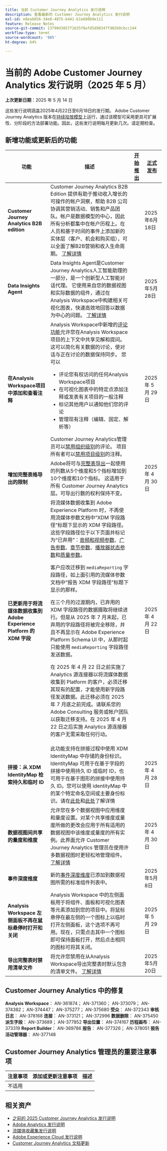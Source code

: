 ```yaml
---
title: 当前 Customer Journey Analytics 发行说明
description: 查看最新的 Customer Journey Analytics 发行说明
exl-id: e8eab856-34e0-4875-b441-b1e680b9e111
feature: Release Notes
source-git-commit: 13790d3857f1635f8efd5d98347fd02b9cbcc144
workflow-type: tm+mt
source-wordcount: '985'
ht-degree: 64%

---
```


# 当前的 Adobe Customer Journey Analytics 发行说明（2025 年 5 月）

**上次更新日期**：2025 年 5 月 14 日


这些发行说明涵盖2025年4月22日至6月18日的发行期。 Adobe Customer Journey Analytics 版本在[持续投放模型](releases.md)上运行，通过该模型可采用更具可扩展性、分阶段的方法部署功能。因此，这些发行说明每月更新几次。请定期检查。

## 新增功能或更新后的功能

| 功能 | 描述 | [开始推出](releases.md) | [正式发布](releases.md) |
| ----------- | ---------- | ------- | ---- |
| **Customer Journey Analytics B2B edition** | Customer Journey Analytics B2B Edition 提供有助于推动收入增长的可操作的帐户洞察，帮助 B2B 公司协调其营销活动、销售和产品团队。帐户是数据模型的中心，因此所有分析都集中在帐户历程上。在人员和基于时间的事件上添加新的实体层（客户、机会和购买组），可以全面了解B2B营销和收入生命周期。 [了解详情](https://experienceleague.adobe.com/zh-hans/docs/analytics-platform/using/cja-overview/cja-b2b/cja-b2b-edition) |  | 2025年6月18日 |
| **Data Insights Agent** | Data Insights Agent是Customer Journey Analytics人工智能助理的一部分，是一个创新型人工智能对话代理。 它使用来自您的数据视图和实际数据的组件，通过在Analysis Workspace中构建相关可视化图表，快速高效地回答以数据为中心的问题。 [了解详情](https://experienceleague.adobe.com/zh-hans/docs/analytics-platform/using/cja-overview/cja-b2c-overview/data-analysis-ai) |  | 2025年5月28日 |
| **在Analysis Workspace项目中添加和查看注释** | Analysis Workspace中新增的[评论功能](https://experienceleague.adobe.com/zh-hans/docs/analytics-platform/using/cja-workspace/build-workspace-project/comment-projects)允许您在Analysis Workspace项目的上下文中共享见解和提问。 这可以简化有关数据的讨论，使对话与正在讨论的数据保持同步。 您可以 <ul><li>评论您有权访问的任何Analysis Workspace项目</li><li>在可视化图表中的特定点添加注释或发表有关项目的一般注释</li><li>标记其他用户以通知他们您的评论</li><li>管理现有注释（编辑、固定、解析等）</li></ul>Customer Journey Analytics管理员可以[禁用组织级别](https://experienceleague.adobe.com/zh-hans/docs/analytics-platform/using/cja-workspace/user-preferences#ims-organization-preferences)的评论。 项目所有者可以[禁用项目级别](https://experienceleague.adobe.com/zh-hans/docs/analytics-platform/using/cja-workspace/build-workspace-project/create-projects)的注释。 |  | 2025 年 5 月 29 日 |
| **增加完整表格导出的限制** | Adobe将可与[完整表导出](https://experienceleague.adobe.com/zh-hans/docs/analytics-platform/using/cja-workspace/export/export-cloud#comparison-of-full-table-export-in-customer-journey-analytics-to-data-warehouse-in-adobe-analytics)一起使用的列数从5个维度和5个指标增加到10个维度和10个指标。 这适用于所有 Customer Journey Analytics 层。可导出行数的权利保持不变。 |  | 2025 年 4 月 30 日 |
| **已更新用于将流媒体数据收集到 Adobe Experience Platform 的 XDM 字段** | 将流媒体数据收集到 Adobe Experience Platform 时，不再使用流媒体参数文档中“XDM 字段路径”标题下显示的 XDM 字段路径。这些字段路径位于以下页面并标记为“已弃用”：[音频和视频参数](https://experienceleague.adobe.com/zh-hans/docs/media-analytics/using/implementation/variables/audio-video-parameters)、[广告参数](https://experienceleague.adobe.com/zh-hans/docs/media-analytics/using/implementation/variables/ad-parameters)、[章节参数](https://experienceleague.adobe.com/zh-hans/docs/media-analytics/using/implementation/variables/chapter-parameters)、[播放器状态参数](https://experienceleague.adobe.com/zh-hans/docs/media-analytics/using/implementation/variables/player-state-parameters)和[质量参数](https://experienceleague.adobe.com/zh-hans/docs/media-analytics/using/implementation/variables/quality-parameters)。 <p>客户应改迁移到 `mediaReporting` 字段路径，如上面引用的流媒体参数文档中“报告 XDM 字段路径”标题下显示的那样。<p>在三个月的过渡期内，已弃用的 XDM 字段路径的数据摄取将继续进行。但是从 2025 年 7 月末起，已弃用的字段路径将被完全移除，并且不再显示在 Adobe Experience Platform Schema UI 中，从那时起只能使用 `mediaReporting` 字段路径发送数据。<p>在 2025 年 4 月 22 日之前实施了 Analytics 源连接器以将流媒体数据收集到 Platform 的客户，必须迁移其现有的配置，才能使用新字段路径发送数据。此迁移必须在 2025 年 7 月底之前完成。请联系您的 Adobe Consulting 服务或帐户团队以获取迁移支持。在 2025 年 4 月 22 日之后实施 Analytics 源连接器的客户无需采取任何行动。</p> |  | 2025 年 4 月 22 日 |
| **拼接：从 XDM IdentityMap 检索持久和临时 ID** | 此功能支持在拼接过程中使用 XDM IdentityMap 中存储的身份标识。IdentityMap 可用于在基于字段的拼接中使用持久 ID 或临时 ID，也可用于在基于图形的拼接中使用持久 ID。您可以使用 identityMap 中的某个特定命名空间或主要身份标识。请在[此处](https://experienceleague.adobe.com/zh-hans/docs/analytics-platform/using/stitching/fbs#identitymap)和[此处](https://experienceleague.adobe.com/zh-hans/docs/analytics-platform/using/stitching/gbs#identitymap)了解详情 |  | 2025 年 4 月 28 日 |
| **数据视图间共享的量度和维度** | 允许您在多个数据视图中应用维度和量度设置。对某个共享维度或量度所做的更改会应用于所有适用的数据视图中该维度或量度的所有实例。此界面允许 Customer Journey Analytics 管理员在使用许多数据视图时更轻松地管理组件。[了解详情](/help/data-views/shared-metrics-dimensions/smd-overview.md) |  | 2025 年 4 月 30 日 |
| **事件深度维度** | 新的[事件深度维度](https://experienceleague.adobe.com/zh-hans/docs/analytics-platform/using/cja-dataviews/component-reference#required-standard-components)已添加到数据视图所需的标准组件列表中。 |  | 2025年5月8日 |
| **Analysis Workspace 左侧面板不再在鼠标悬停时打开和关闭** | Analysis Workspace 中的左侧面板用于将组件、面板和可视化图表等元素添加到您的项目中。将鼠标悬停在最左侧的一个图标上以临时打开左侧面板，这个选项不再可用。现在，只需点击其中一个图标即可保持面板打开，然后点击相同的图标可将其关闭。 |  | 2025 年 5 月 29 日 |
| **导出完整表时禁用清单文件** | 将允许您禁用在从Analysis Workspace导出完整表时默认包含的清单文件。 [了解详情](/help/analysis-workspace/export/export-cloud.md) |  | 2025年5月20日 |


## Customer Journey Analytics 中的修复

**Analysis Workspace**： AN-361874； AN-371360； AN-373079； AN-374382； AN-374447； AN-375277； AN-375680
**受众**： AN-372343
**审核日志**： AN-378168
**连接**： AN-373121； AN-372996
**数据删除**： AN-375450
**派生字段**： AN-373689； AN-377852
**导出位置**： AN-374167
**历程画布**： AN-373319
**Report Builder**： AN-369786
**报告**： AN-377326； AN-378051
**报告活动管理器**： AN-377148


## Customer Journey Analytics 管理员的重要注意事项

| 注意事项 | 添加或更新注意事项 | 描述 |
| --- | --- | --- |
| 不适用 | | |

## 相关资产

* [之前的 2025 Customer Journey Analytics 发行说明](/help/release-notes/2025.md)
* [Adobe Analytics 发行说明](https://experienceleague.adobe.com/docs/analytics/release-notes/latest.html?lang=zh-hans)
* [流媒体收藏集发行说明](https://experienceleague.adobe.com/docs/media-analytics/using/additional-resources/release-notes.html?lang=zh-hans)
* [Adobe Experience Cloud 发行说明](https://experienceleague.adobe.com/docs/release-notes/experience-cloud/current.html?lang=zh-hans)
* [Customer Journey Analytics 文档更新](/help/release-notes/doc-changes.md)
